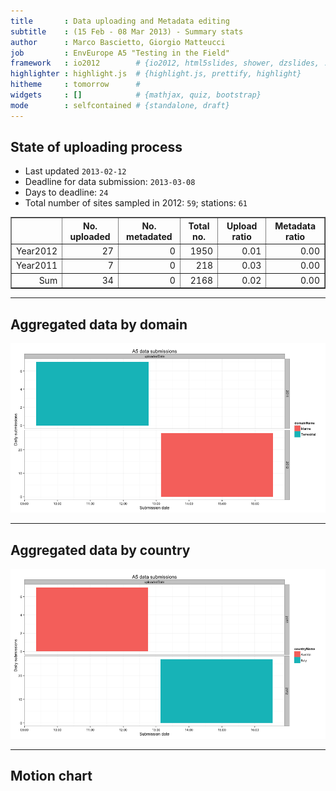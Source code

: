 ```yaml
---
title       : Data uploading and Metadata editing
subtitle    : (15 Feb - 08 Mar 2013) - Summary stats
author      : Marco Bascietto, Giorgio Matteucci
job         : EnvEurope A5 "Testing in the Field"
framework   : io2012        # {io2012, html5slides, shower, dzslides, ...}
highlighter : highlight.js  # {highlight.js, prettify, highlight}
hitheme     : tomorrow      # 
widgets     : []            # {mathjax, quiz, bootstrap}
mode        : selfcontained # {standalone, draft}
---
```













## State of uploading process

* Last updated ``2013-02-12``
* Deadline for data submission: `2013-03-08`
* Days to deadline: ``24``
* Total number of sites sampled in 2012: ``59``; stations: ``61``


<!-- html table generated in R 2.15.2 by xtable 1.7-0 package -->
<!-- Tue Feb 12 15:17:30 2013 -->
<TABLE border=1>
<TR> <TH>  </TH> <TH> No. uploaded </TH> <TH> No. metadated </TH> <TH> Total no. </TH> <TH> Upload ratio </TH> <TH> Metadata ratio </TH>  </TR>
  <TR> <TD align="right"> Year2012 </TD> <TD align="right">  27 </TD> <TD align="right">   0 </TD> <TD align="right"> 1950 </TD> <TD align="right"> 0.01 </TD> <TD align="right"> 0.00 </TD> </TR>
  <TR> <TD align="right"> Year2011 </TD> <TD align="right">   7 </TD> <TD align="right">   0 </TD> <TD align="right"> 218 </TD> <TD align="right"> 0.03 </TD> <TD align="right"> 0.00 </TD> </TR>
  <TR> <TD align="right"> Sum </TD> <TD align="right">  34 </TD> <TD align="right">   0 </TD> <TD align="right"> 2168 </TD> <TD align="right"> 0.02 </TD> <TD align="right"> 0.00 </TD> </TR>
   </TABLE>





---

## Aggregated data by domain

![plot of chunk aggrDataByDomain](figure/A5DAMU-1aggrDataByDomain.png) 


---

## Aggregated data by country

![plot of chunk aggrDatabyCountry](figure/A5DAMU-1aggrDatabyCountry.png) 



---

## Motion chart

<!-- MotionChart generated in R 2.15.2 by googleVis 0.3.3 package -->
<!-- Tue Feb 12 15:17:30 2013 -->


<!-- jsHeader -->
<script type="text/javascript" src="http://www.google.com/jsapi">
</script>
<script type="text/javascript">
 
// jsData 
function gvisDataMotionChartID2091137bcedb ()
{
  var data = new google.visualization.DataTable();
  var datajson =
[
 [
 "SI000049",
new Date(2013,1,12),
"2011",
7,
"Austria",
"uploadedDate",
"Terrestrial" 
],
[
 "SI001246",
new Date(2013,1,12),
"2012",
27,
"Italy",
"uploadedDate",
"Marine" 
] 
];
data.addColumn('string','siteLTERCode');
data.addColumn('date','submissionDate');
data.addColumn('string','year');
data.addColumn('number','parameterNum');
data.addColumn('string','countryName');
data.addColumn('string','action');
data.addColumn('string','domainName');
data.addRows(datajson);
return(data);
}
 
// jsDrawChart
function drawChartMotionChartID2091137bcedb() {
  var data = gvisDataMotionChartID2091137bcedb();
  var options = {};
options["width"] =    600;
options["height"] =    500;

     var chart = new google.visualization.MotionChart(
       document.getElementById('MotionChartID2091137bcedb')
     );
     chart.draw(data,options);
    

}
  
 
// jsDisplayChart 
function displayChartMotionChartID2091137bcedb()
{
  google.load("visualization", "1", { packages:["motionchart"] }); 
  google.setOnLoadCallback(drawChartMotionChartID2091137bcedb);
}
 
// jsChart 
displayChartMotionChartID2091137bcedb()
 
<!-- jsFooter -->  
//-->
</script>
 
<!-- divChart -->
  
<div id="MotionChartID2091137bcedb"
  style="width: 600px; height: 500px;">
</div>








